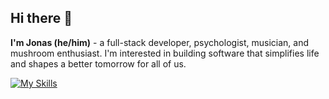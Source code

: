 ## Hi there 👋
**I'm Jonas (he/him)** - a full-stack developer, psychologist, musician, and mushroom enthusiast. I'm interested in building software that simplifies life and shapes a better tomorrow for all of us.

[![My Skills](https://skillicons.dev/icons?i=js,ts,html,css,java,spring,mongodb,react,mui,vite,python,r,bash,git,docker)](https://skillicons.dev)
